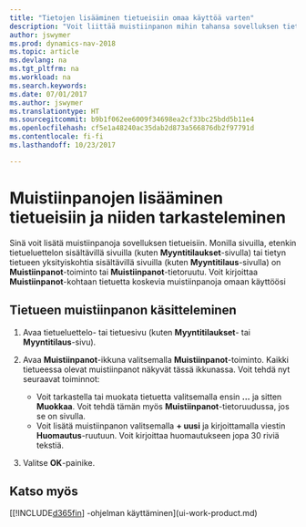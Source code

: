 ```yaml
---
title: "Tietojen lisääminen tietueisiin omaa käyttöä varten"
description: "Voit liittää muistiinpanon mihin tahansa sovelluksen tietueeseen. Jos sinulla on esimerkiksi myyntitilaukseen liittyviä lisätietoja, jotka eivät kuitenkaan sovi mihinkään myyntitilauksen kenttään, voit kirjoittaa muistion."
author: jswymer
ms.prod: dynamics-nav-2018
ms.topic: article
ms.devlang: na
ms.tgt_pltfrm: na
ms.workload: na
ms.search.keywords: 
ms.date: 07/01/2017
ms.author: jswymer
ms.translationtype: HT
ms.sourcegitcommit: b9b1f062ee6009f34698ea2cf33bc25bdd5b11e4
ms.openlocfilehash: cf5e1a48240ac35dab2d873a566876db2f97791d
ms.contentlocale: fi-fi
ms.lasthandoff: 10/23/2017

---
```

# <a name="adding-and-viewing-notes-on-records"></a>Muistiinpanojen lisääminen tietueisiin ja niiden tarkasteleminen
 Sinä <!--OnPrem and your colleagues -->voit lisätä muistiinpanoja sovelluksen tietueisiin. Monilla sivuilla, etenkin tietueluettelon sisältävillä sivuilla (kuten **Myyntitilaukset**-sivulla) tai tietyn tietueen yksityiskohtia sisältävillä sivuilla (kuten **Myyntitilaus**-sivulla) on **Muistiinpanot**-toiminto tai **Muistiinpanot**-tietoruutu. Voit kirjoittaa **Muistiinpanot**-kohtaan tietuetta koskevia muistiinpanoja omaan käyttöösi<!--OnPrem or others, and where you can view notes to you from others. For example, a note could be a general comment or processing instruction to your colleague, who can then respond to your note using their own **Notes**. Or, your colleague can add a note that gives you extra information about a sales order that is not covered by the information on the sales order. These notes and correspondences will follow the record as it is processed in the company.-->

<!--OnPrem
> [!NOTE]  
>  You can only select one recipient of the note.-->  
  
## <a name="to-work-with-notes-on-a-record"></a>Tietueen muistiinpanon käsitteleminen 
  
1.  Avaa tietueluettelo- tai tietuesivu (kuten **Myyntitilaukset**- tai **Myyntitilaus**-sivu).  
  
    <!-- If **Notes** is not visible on the page, then you can customize the page to display the Notes FactBox. -->
  
2.  Avaa **Muistiinpanot**-ikkuna valitsemalla **Muistiinpanot**-toiminto. Kaikki tietueessa olevat muistiinpanot näkyvät tässä ikkunassa. Voit tehdä nyt seuraavat toiminnot:

    -   Voit tarkastella tai muokata tietuetta valitsemalla ensin **...** ja sitten **Muokkaa**. Voit tehdä tämän myös **Muistiinpanot**-tietoruudussa, jos se on sivulla.
    -   Voit lisätä muistiinpanon valitsemalla **+ uusi** ja kirjoittamalla viestin **Huomautus**-ruutuun. Voit kirjoittaa huomautukseen jopa 30 riviä tekstiä. 
  
<!-- 5.  In the **To** field, enter a user ID (your own or someone else’s) to indicate who the note is for.  
  
6.  Select the **Notify** field if you want to send a notification to the user in the **To** field. 
  
     If **Notify** is selected, the note will be sent as a notification to the user's **My Notifications** on the Role Center.  -->
  
3.  Valitse **OK**-painike.  

## <a name="see-also"></a>Katso myös
[[!INCLUDE[d365fin](includes/d365fin_md.md)] -ohjelman käyttäminen](ui-work-product.md)  
